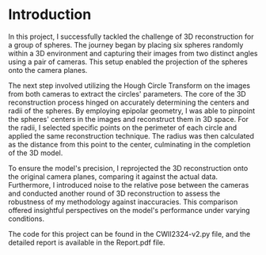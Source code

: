 # Introduction
In this project, I successfully tackled the challenge of 3D reconstruction for a group of spheres. The journey began by placing six spheres randomly within a 3D environment and capturing their images from two distinct angles using a pair of cameras. This setup enabled the projection of the spheres onto the camera planes.

The next step involved utilizing the Hough Circle Transform on the images from both cameras to extract the circles' parameters. The core of the 3D reconstruction process hinged on accurately determining the centers and radii of the spheres. By employing epipolar geometry, I was able to pinpoint the spheres' centers in the images and reconstruct them in 3D space. For the radii, I selected specific points on the perimeter of each circle and applied the same reconstruction technique. The radius was then calculated as the distance from this point to the center, culminating in the completion of the 3D model.

To ensure the model's precision, I reprojected the 3D reconstruction onto the original camera planes, comparing it against the actual data. Furthermore, I introduced noise to the relative pose between the cameras and conducted another round of 3D reconstruction to assess the robustness of my methodology against inaccuracies. This comparison offered insightful perspectives on the model's performance under varying conditions.

The code for this project can be found in the CWII2324-v2.py file, and the detailed report is available in the Report.pdf file.
